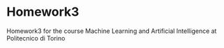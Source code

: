# Homework3
Homework3 for the course Machine Learning and Artificial Intelligence at Politecnico di Torino
